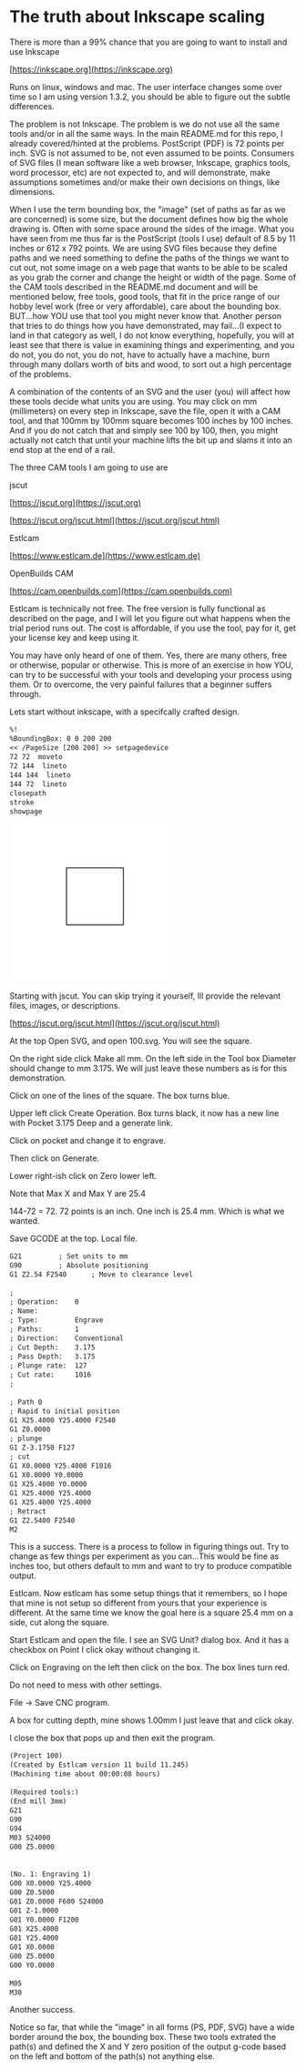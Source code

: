 # The truth about Inkscape scaling

There is more than a 99% chance that you are going to want to install and use Inkscape

[https://inkscape.org](https://inkscape.org)

Runs on linux, windows and mac.  The user interface changes some over time so I am using version 1.3.2,
you should be able to figure out the subtle differences.

The problem is not Inkscape.  The problem is we do not use all the same tools and/or in all the same ways.  In the main README.md for this repo, I already covered/hinted at the problems.  PostScript (PDF) is 72 points per inch.  SVG is not assumed to be, not even assumed to be points.  Consumers of SVG files (I mean software like a web browser, Inkscape, graphics tools, word processor, etc) are not expected to, and will demonstrate, make assumptions sometimes and/or make their own decisions on things, like dimensions. 

When I use the term bounding box, the "image" (set of paths as far as we are concerned) is some size, but the document defines how big the whole drawing is.  Often with some space around the sides of the image.  What you have seen from me thus far is the PostScript (tools I use) default of 8.5 by 11 inches or 612 x 792 points.  We are using SVG files because they define paths and we need something to define the paths of the things we want to cut out, not some image on a web page that wants to be able to be scaled as you grab the corner and change the height or width of the page.  Some of the CAM tools described in the README.md document and will be mentioned below, free tools, good tools, that fit in the price range of our hobby level work (free or very affordable), care about the bounding box. BUT...how YOU use that tool you might never know that.  Another person that tries to do things how you have demonstrated, may fail...(I expect to land in that category as well, I do not know everything, hopefully, you will at least see that there is value in examining things and experimenting, and you do not, you do not, you do not, have to actually have a machine, burn through many dollars worth of bits and wood, to sort out a high percentage of the problems.

A combination of the contents of an SVG and the user (you) will affect how these tools decide what units you are using.  You may click on mm (millimeters) on every step in Inkscape, save the file, open it with a CAM tool, and that 100mm by 100mm square becomes 100 inches by 100 inches.  And if you do not catch that and simply see 100 by 100, then, you might actually not catch that until your machine lifts the bit up and slams it into an end stop at the end of a rail.

The three CAM tools I am going to use are

jscut

[https://jscut.org](https://jscut.org)

[https://jscut.org/jscut.html](https://jscut.org/jscut.html)

Estlcam

[https://www.estlcam.de](https://www.estlcam.de)

OpenBuilds CAM

[https://cam.openbuilds.com](https://cam.openbuilds.com)

Estlcam is technically not free.  The free version is fully functional as described on the page, and I will let you figure out what happens when the trial period runs out.  The cost is affordable, if you use the tool, pay for it, get your license key and keep using it.

You may have only heard of one of them.  Yes, there are many others, free or otherwise, popular or otherwise.  This is more of an exercise in how YOU, can try to be successful with your tools and developing your process using them.  Or to overcome, the very painful failures that a beginner suffers through.

Lets start without inkscape, with a specifcally crafted design.

```
%!
%BoundingBox: 0 0 200 200
<< /PageSize [200 200] >> setpagedevice
72 72  moveto
72 144  lineto
144 144  lineto
144 72  lineto
closepath
stroke
showpage
```

![Alt text](./readme/100.png)

Starting with jscut.  You can skip trying it yourself, Ill provide the relevant files, images, or descriptions.

[https://jscut.org/jscut.html](https://jscut.org/jscut.html)

At the top Open SVG, and open 100.svg.  You will see the square.  

On the right side click Make all mm.  On the left side in the Tool box Diameter should change to mm 3.175.  We will just leave these numbers as is for this demonstration.

Click on one of the lines of the square.  The box turns blue.

Upper left click Create Operation.  Box turns black, it now has a new line with Pocket 3.175 Deep and a generate link.  

Click on pocket and change it to engrave.

Then click on Generate.

Lower right-ish click on Zero lower left.

Note that Max X and Max Y are 25.4 

144-72 = 72.  72 points is an inch.  One inch is 25.4 mm.  Which is what we wanted.

Save GCODE at the top.  Local file.

```
G21         ; Set units to mm
G90         ; Absolute positioning
G1 Z2.54 F2540      ; Move to clearance level

;
; Operation:    0
; Name:         
; Type:         Engrave
; Paths:        1
; Direction:    Conventional
; Cut Depth:    3.175
; Pass Depth:   3.175
; Plunge rate:  127
; Cut rate:     1016
;

; Path 0
; Rapid to initial position
G1 X25.4000 Y25.4000 F2540
G1 Z0.0000
; plunge
G1 Z-3.1750 F127
; cut
G1 X0.0000 Y25.4000 F1016
G1 X0.0000 Y0.0000
G1 X25.4000 Y0.0000
G1 X25.4000 Y25.4000
G1 X25.4000 Y25.4000
; Retract
G1 Z2.5400 F2540
M2
```

This is a success.  There is a process to follow in figuring things out.  Try to change as few things per experiment as you can...This would be fine as inches too, but others default to mm and want to try to produce compatible output.

Estlcam.  Now estlcam has some setup things that it remembers, so I hope that mine is not setup so different from yours that your experience is different.  At the same time we know the goal here is a square 25.4 mm on a side, cut along the square.

Start Estlcam and open the file.  I see an SVG Unit? dialog box.  And it has a checkbox on Point I click okay without changing it.

Click on Engraving on the left then click on the box.  The box lines turn red.

Do not need to mess with other settings.

File -> Save CNC program.  

A box for cutting depth, mine shows 1.00mm I just leave that and click okay.

I close the box that pops up and then exit the program.

```
(Project 100)
(Created by Estlcam version 11 build 11.245)
(Machining time about 00:00:08 hours)

(Required tools:)
(End mill 3mm)
G21
G90
G94
M03 S24000
G00 Z5.0000


(No. 1: Engraving 1)
G00 X0.0000 Y25.4000
G00 Z0.5000
G01 Z0.0000 F600 S24000
G01 Z-1.0000
G01 Y0.0000 F1200
G01 X25.4000
G01 Y25.4000
G01 X0.0000
G00 Z5.0000
G00 Y0.0000

M05
M30
```

Another success.

Notice so far, that while the "image" in all forms (PS, PDF, SVG) have a wide border around the box, the bounding box.  These two tools extrated the path(s) and defined the X and Y zero position of the output g-code based on the left and bottom of the path(s) not anything else.



